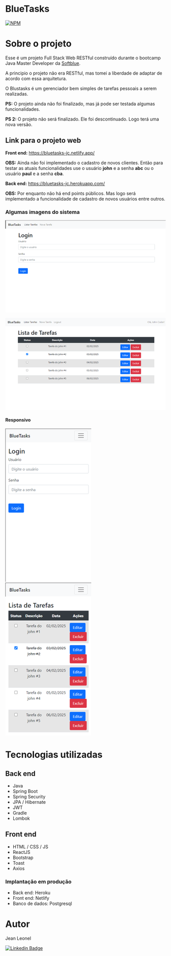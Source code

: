 # BlueTasks

[![NPM](https://img.shields.io/npm/l/react)](https://github.com/jcleonel/bluetasks/blob/master/LICENSE) 

# Sobre o projeto

Esse é um projeto Full Stack Web RESTful construído durante o bootcamp Java Master Developer da [Softblue](https://www.softblue.com.br).

A principio o projeto não era RESTful, mas tomei a liberdade de adaptar de acordo com essa arquitetura.



O Blustasks é um gerenciador bem simples de tarefas pessoais a serem realizadas.

**PS:** O projeto ainda não foi finalizado, mas já pode ser testada algumas funcionalidades.

**PS 2:** O projeto não será finalizado. Ele foi descontinuado. Logo terá uma nova versão.

## Link para o projeto web

**Front end:** https://bluetasks-jc.netlify.app/

**OBS:** Ainda não foi implementado o cadastro de novos clientes. Então para testar as atuais funcionalidades use o usuário **john** e a senha **abc** ou o usuário **paul** e a senha **cba**.



**Back end:** https://bluetasks-jc.herokuapp.com/

**OBS:** Por enquanto não há end points públicos.  Mas logo será implementado a funcionalidade de cadastro de novos usuários entre outros.



### Algumas imagens do sistema

![](https://github.com/jcleonel/bluetasks/blob/master/assets/imgs/telaLogin.png) 

![](https://github.com/jcleonel/bluetasks/blob/master/assets/imgs/listaDeTasks.png) 

#### Responsivo

![](https://github.com/jcleonel/bluetasks/blob/master/assets/imgs/telaLogin-responsivo.png)      ![](https://github.com/jcleonel/bluetasks/blob/master/assets/imgs/listaDeTasks-responsivo.png) 



# Tecnologias utilizadas
## Back end
- Java
- Spring Boot
- Spring Security
- JPA / Hibernate
- JWT
- Gradle
- Lombok

## Front end
- HTML / CSS / JS
- ReactJS
- Bootstrap
- Toast
- Axios

### Implantação em produção

- Back end: Heroku
- Front end: Netlify
- Banco de dados: Postgresql

# Autor

Jean Leonel

[![Linkedin Badge](https://img.shields.io/badge/-LinkedIn-blue?style=flat-square&logo=Linkedin&logoColor=white&link=https://www.linkedin.com/in/jean-carlos-leonel-da-costa-576b34180/)](https://www.linkedin.com/in/jean-carlos-leonel-da-costa-576b34180/)
